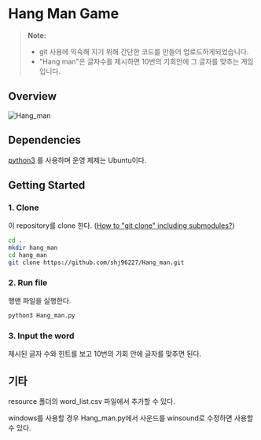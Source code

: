 # Hang Man Game


>**Note:**
>* git 사용에 익숙해 지기 위해 간단한 코드를 만들어 업로드하게되었습니다.
>* "Hang man"은 글자수를 제시하면 10번의 기회안에 그 글자를 맞추는 게임입니다.

## Overview

![Hang_man](https://github.com/user-attachments/assets/0a1e0d16-6b50-4227-82da-c52588f15fe9)


## Dependencies

[python3](https://phoenixnap.com/kb/how-to-install-python-3-ubuntu) 를 사용하며 운영 체제는 Ubuntu이다.

## Getting Started
### 1. Clone

이 repository를 clone 한다.
([How to "git clone" including submodules?](https://stackoverflow.com/questions/3796927/how-to-git-clone-including-submodules))

```sh
cd .
mkdir hang_man
cd hang_man
git clone https://github.com/shj96227/Hang_man.git
```

### 2. Run file

행맨 파일을 실행한다.
```sh
python3 Hang_man.py
```

### 3. Input the word

제시된 글자 수와 힌트를 보고 10번의 기회 안에 글자를 맞추면 된다.

## 기타
resource 폴더의 word_list.csv 파일에서 추가할 수 있다.

windows를 사용할 경우 Hang_man.py에서 사운드를 winsound로 수정하면 사용할 수 있다.